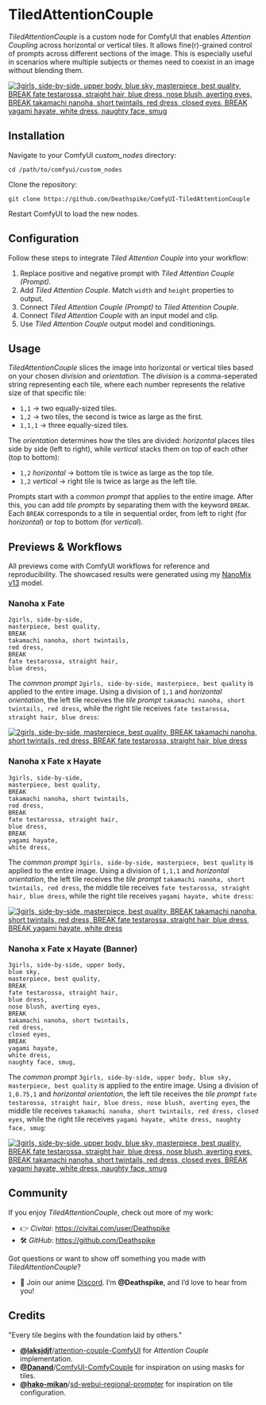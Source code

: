 # TiledAttentionCouple

_TiledAttentionCouple_ is a custom node for ComfyUI that enables _Attention Coupling_ across horizontal or vertical tiles. It allows fine(r)-grained control of prompts across different sections of the image. This is especially useful in scenarios where multiple subjects or themes need to coexist in an image without blending them.

[![3girls, side-by-side, upper body, blue sky, masterpiece, best quality, BREAK fate testarossa, straight hair, blue dress, nose blush, averting eyes, BREAK takamachi nanoha, short twintails, red dress, closed eyes, BREAK yagami hayate, white dress, naughty face, smug](previews/banner.png)](workflows/banner.json)

## Installation

Navigate to your ComfyUI _custom_nodes_ directory:

    cd /path/to/comfyui/custom_nodes

Clone the repository:

    git clone https://github.com/Deathspike/ComfyUI-TiledAttentionCouple

Restart ComfyUI to load the new nodes.

## Configuration

Follow these steps to integrate _Tiled Attention Couple_ into your workflow:

1. Replace positive and negative prompt with _Tiled Attention Couple (Prompt)_.
2. Add _Tiled Attention Couple_. Match `width` and `height` properties to output.
3. Connect _Tiled Attention Couple (Prompt)_ to _Tiled Attention Couple_.
4. Connect _Tiled Attention Couple_ with an input model and clip.
5. Use _Tiled Attention Couple_ output model and conditionings.

## Usage

_TiledAttentionCouple_ slices the image into horizontal or vertical tiles based on your chosen _division_ and _orientation_. The _division_ is a comma-seperated string representing each tile, where each number represents the relative size of that specific tile:

* `1,1` → two equally-sized tiles.
* `1,2` → two tiles, the second is twice as large as the first.
* `1,1,1` → three equally-sized tiles.

The _orientation_ determines how the tiles are divided: _horizontal_ places tiles side by side (left to right), while _vertical_ stacks them on top of each other (top to bottom):

* `1,2` _horizontal_ → bottom tile is twice as large as the top tile.
* `1,2` _vertical_ → right tile is twice as large as the left tile.

Prompts start with a _common prompt_ that applies to the entire image. After this, you can add _tile prompts_ by separating them with the keyword `BREAK`. Each `BREAK` corresponds to a tile in sequential order, from left to right (for _horizontal_) or top to bottom (for _vertical_).

## Previews & Workflows

All previews come with ComfyUI workflows for reference and reproducibility. The showcased results were generated using my [NanoMix v13](https://civitai.com/models/932505/nanomix-multiverse-remix?modelVersionId=1765702) model.

### Nanoha x Fate

    2girls, side-by-side,
    masterpiece, best quality,
    BREAK
    takamachi nanoha, short twintails, 
    red dress,
    BREAK
    fate testarossa, straight hair, 
    blue dress,

The _common prompt_ `2girls, side-by-side, masterpiece, best quality` is applied to the entire image. Using a division of `1,1` and _horizontal orientation_, the left tile receives the _tile prompt_ `takamachi nanoha, short twintails, red dress`, while the right tile receives `fate testarossa, straight hair, blue dress`:

[![2girls, side-by-side, masterpiece, best quality, BREAK takamachi nanoha, short twintails, red dress, BREAK fate testarossa, straight hair, blue dress](previews/nanoha-fate.png)](workflows/nanoha-fate.json)

### Nanoha x Fate x Hayate

    3girls, side-by-side,
    masterpiece, best quality,
    BREAK
    takamachi nanoha, short twintails, 
    red dress,
    BREAK
    fate testarossa, straight hair, 
    blue dress,
    BREAK
    yagami hayate, 
    white dress, 

The _common prompt_ `3girls, side-by-side, masterpiece, best quality` is applied to the entire image. Using a division of `1,1,1` and _horizontal orientation_, the left tile receives the _tile prompt_ `takamachi nanoha, short twintails, red dress`, the middle tile receives `fate testarossa, straight hair, blue dress`, while the right tile receives `yagami hayate, white dress`:

[![3girls, side-by-side, masterpiece, best quality, BREAK takamachi nanoha, short twintails, red dress, BREAK fate testarossa, straight hair, blue dress, BREAK yagami hayate, white dress](previews/nanoha-fate-hayate.png)](workflows/nanoha-fate-hayate.json)

### Nanoha x Fate x Hayate (Banner)

    3girls, side-by-side, upper body, 
    blue sky, 
    masterpiece, best quality,
    BREAK
    fate testarossa, straight hair, 
    blue dress,
    nose blush, averting eyes, 
    BREAK
    takamachi nanoha, short twintails, 
    red dress,
    closed eyes, 
    BREAK
    yagami hayate, 
    white dress, 
    naughty face, smug,

The _common prompt_ `3girls, side-by-side, upper body, blue sky, masterpiece, best quality` is applied to the entire image. Using a division of `1,0.75,1` and _horizontal orientation_, the left tile receives the _tile prompt_ `fate testarossa, straight hair, blue dress, nose blush, averting eyes`, the middle tile receives `takamachi nanoha, short twintails, red dress, closed eyes`, while the right tile receives `yagami hayate, white dress, naughty face, smug`:

[![3girls, side-by-side, upper body, blue sky, masterpiece, best quality, BREAK fate testarossa, straight hair, blue dress, nose blush, averting eyes, BREAK takamachi nanoha, short twintails, red dress, closed eyes, BREAK yagami hayate, white dress, naughty face, smug](previews/banner.png)](workflows/banner.json)

## Community

If you enjoy _TiledAttentionCouple_, check out more of my work:

* 👉 _Civitai_: https://civitai.com/user/Deathspike
* 🛠️ _GitHub_: https://github.com/Deathspike

Got questions or want to show off something you made with _TiledAttentionCouple_?

* 💬 Join our anime [Discord](https://discord.gg/zSR5FcYWWE). I’m **@Deathspike**, and I’d love to hear from you!

## Credits

"Every tile begins with the foundation laid by others."

* [**@laksjdjf**](https://github.com/laksjdjf)/[attention-couple-ComfyUI](https://github.com/laksjdjf/attention-couple-ComfyUI) for _Attention Couple_ implementation.
* [**@Danand**](https://github.com/Danand)/[ComfyUI-ComfyCouple](https://github.com/Danand/ComfyUI-ComfyCouple) for inspiration on using masks for tiles.
* [**@hako-mikan**](https://github.com/hako-mikan)/[sd-webui-regional-prompter](https://github.com/hako-mikan/sd-webui-regional-prompter) for inspiration on tile configuration.
